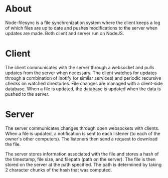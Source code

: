 About
====

Node-filesync is a file synchronization system where the client keeps a log of which files are up to date and pushes modifications to the server when updates are made.  Both client and server run on NodeJS.


Client
====

The client communicates with the server through a websocket and pulls updates from the server when necessary.  The client watches for updates through a combination of inotify (or similar services) and periodic recursive checks on watched directories.  File changes are managed with a client-side database.  When a file is updated, the database is updated when the data is pushed to the server.

Server
====

The server communicates changes through open websockets with clients.  When a file is updated, a notification is sent to each listener (to each of the owner's other computers).  The listeners then send a request to download the file.

The server stores information associated with the file and stores a hash of the timestamp, file size, and filepath (path on the server).  The file is then stored on the server at the path specified.  The path is determined by taking 2 character chunks of the hash that was computed.
